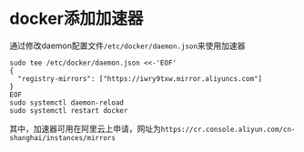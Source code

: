 docker添加加速器
===

通过修改daemon配置文件`/etc/docker/daemon.json`来使用加速器
```shell
sudo tee /etc/docker/daemon.json <<-'EOF'
{
  "registry-mirrors": ["https://iwry9txw.mirror.aliyuncs.com"]
}
EOF
sudo systemctl daemon-reload
sudo systemctl restart docker
```

其中，加速器可用在阿里云上申请，网址为`https://cr.console.aliyun.com/cn-shanghai/instances/mirrors`